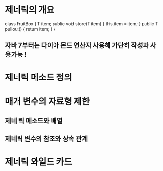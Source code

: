 # 제네릭의 개요
    

class FruitBox <T>
{
    T item;
    public void store(T item)
    {
        this.item = item;
    }
    public T pullout()
    {
        return item;
    }
}


## 자바 7부터는 다이아 몬드 연산자 사용해 가단히 작성과 사용가능 ! 



# 제네릭 메소드 정의





# 매개 변수의 자료형 제한 

## 제네 릭 메소드와 배열

## 제네릭 변수의 참조와 상속 관계


# 제네릭 와일드 카드 


